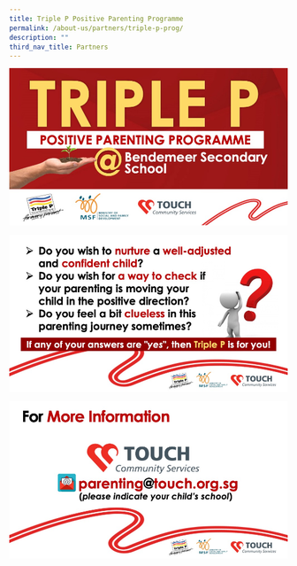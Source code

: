 ```yaml
---
title: Triple P Positive Parenting Programme
permalink: /about-us/partners/triple-p-prog/
description: ""
third_nav_title: Partners
---
```



![Triple P Positive Parenting Programme](/images/Aboutus/PSG-triplep-01.jpeg)

![Triple P Positive Parenting Programme](/images/Aboutus/PSG-triplep-02.jpeg)

![Triple P Positive Parenting Programme](/images/Aboutus/PSG-triplep-03.jpeg)